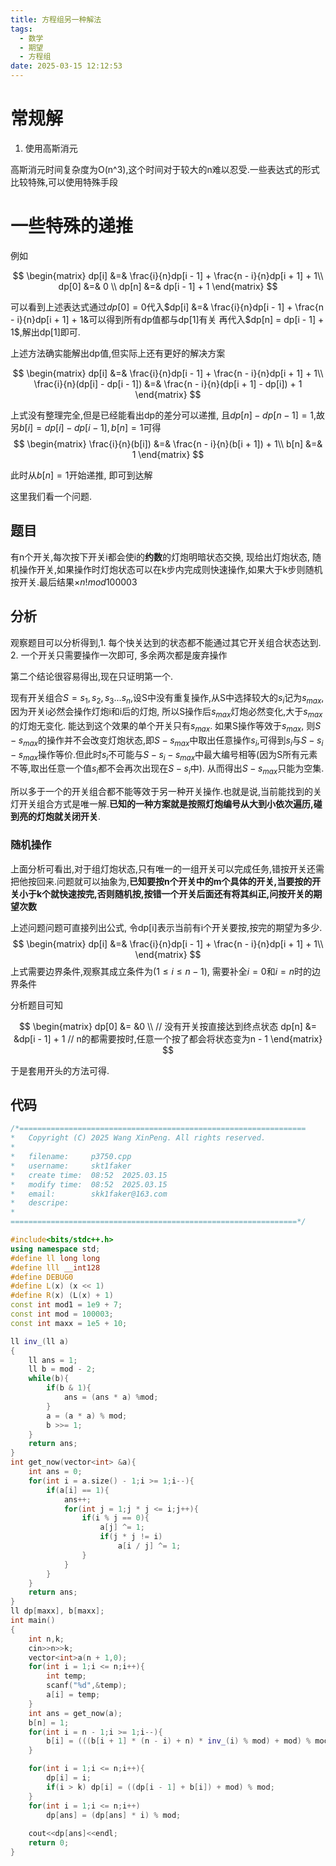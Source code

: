 ```yaml
---
title: 方程组另一种解法
tags:
  - 数学
  - 期望
  - 方程组
date: 2025-03-15 12:12:53
---
```



# 常规解

1. 使用高斯消元

高斯消元时间复杂度为O(n^3),这个时间对于较大的n难以忍受.一些表达式的形式比较特殊,可以使用特殊手段

# 一些特殊的递推

例如

$$
\begin{matrix}
dp[i] &=& \frac{i}{n}dp[i - 1] + \frac{n - i}{n}dp[i + 1] + 1\\
dp[0] &=& 0  \\
dp[n] &=& dp[i - 1] + 1
\end{matrix}
$$

可以看到上述表达式通过$dp[0] = 0$代入$dp[i] &=& \frac{i}{n}dp[i - 1] + \frac{n - i}{n}dp[i + 1] + 1&可以得到所有dp值都与dp[1]有关
再代入$dp[n] = dp[i - 1] + 1$,解出dp[1]即可.

上述方法确实能解出dp值,但实际上还有更好的解决方案

$$
\begin{matrix}
dp[i] &=& \frac{i}{n}dp[i - 1] + \frac{n - i}{n}dp[i + 1] + 1\\
\frac{i}{n}(dp[i] - dp[i - 1]) &=& \frac{n - i}{n}(dp[i + 1] - dp[i]) + 1
\end{matrix}
$$

上式没有整理完全,但是已经能看出dp的差分可以递推, 且$dp[n] - dp[n - 1] = 1$,故另$b[i] = dp[i] - dp[i - 1], b[n] = 1$可得
$$
\begin{matrix}
\frac{i}{n}(b[i]) &=& \frac{n - i}{n}(b[i + 1]) + 1\\
b[n] &=& 1
\end{matrix}
$$

此时从$b[n] = 1$开始递推, 即可到达解

这里我们看一个问题.
## 题目

有n个开关,每次按下开关i都会使i的**约数**的灯炮明暗状态交换, 现给出灯炮状态, 随机操作开关,如果操作时灯炮状态可以在k步内完成则快速操作,如果大于k步则随机按开关.最后结果$\times n! mod 100003$

## 分析

观察题目可以分析得到,1. 每个快关达到的状态都不能通过其它开关组合状态达到.  2. 一个开关只需要操作一次即可, 多余两次都是废弃操作

第二个结论很容易得出,现在只证明第一个.

现有开关组合$S = {s_{1}, s_{2},s_{3}...s_{n}}$,设S中没有重复操作,从S中选择较大的$s_{i}$记为$s_{max}$,因为开关i必然会操作灯炮i和i后的灯炮, 所以S操作后$s_{max}$灯炮必然变化,大于$s_{max}$的灯炮无变化. 能达到这个效果的单个开关只有$s_{max}$. 如果S操作等效于$s_{max}$, 则$S - s_{max}$的操作并不会改变灯炮状态,即$S - s_{max}$中取出任意操作$s_{i}$,可得到$s_{i}$与$S - s_{i} - s_{max}$操作等价.但此时$s_{i}$不可能与$S - s_{i} - s_{max}$中最大编号相等(因为S所有元素不等,取出任意一个值$s_{i}$都不会再次出现在$S - s_{i}$中). 从而得出$S - s_{max}$只能为空集.

所以多于一个的开关组合都不能等效于另一种开关操作.也就是说,当前能找到的关灯开关组合方式是唯一解.**已知的一种方案就是按照灯炮编号从大到小依次遍历,碰到亮的灯炮就关闭开关**.

### 随机操作

上面分析可看出,对于组灯炮状态,只有唯一的一组开关可以完成任务,错按开关还需把他按回来.问题就可以抽象为,**已知要按n个开关中的m个具体的开关,当要按的开关小于k个就快速按完,否则随机按,按错一个开关后面还有将其纠正,问按开关的期望次数**

上述问题问题可直接列出公式, 令dp[i]表示当前有i个开关要按,按完的期望为多少.
$$
\begin{matrix}
dp[i] &=& \frac{i}{n}dp[i - 1] + \frac{n - i}{n}dp[i + 1] + 1\\
\end{matrix}
$$
上式需要边界条件,观察其成立条件为$(1 \le i \le n - 1 )$, 需要补全$i = 0$和$i = n$时的边界条件

分析题目可知

$$
\begin{matrix}
dp[0] &= &0  \\                     // 没有开关按直接达到终点状态
dp[n] &= &dp[i - 1] + 1             // n的都需要按时,任意一个按了都会将状态变为n - 1
\end{matrix}
$$

于是套用开头的方法可得.

## 代码
```cpp
/*================================================================
*   Copyright (C) 2025 Wang XinPeng. All rights reserved.
*   
*   filename:     p3750.cpp
*   username:     skt1faker
*   create time:  08:52  2025.03.15
*   modify time:  08:52  2025.03.15
*   email:        skk1faker@163.com
*   descripe:     
*
================================================================*/

#include<bits/stdc++.h>
using namespace std;
#define ll long long
#define lll __int128
#define DEBUG0
#define L(x) (x << 1)
#define R(x) (L(x) + 1)
const int mod1 = 1e9 + 7;
const int mod = 100003;
const int maxx = 1e5 + 10;

ll inv_(ll a)
{
	ll ans = 1;
	ll b = mod - 2;
	while(b){
		if(b & 1){
			ans = (ans * a) %mod;
		}
		a = (a * a) % mod;
		b >>= 1;
	}
	return ans;
}
int get_now(vector<int> &a){
	int ans = 0;
	for(int i = a.size() - 1;i >= 1;i--){
		if(a[i] == 1){
			ans++;
			for(int j = 1;j * j <= i;j++){
				if(i % j == 0){
					a[j] ^= 1;
					if(j * j != i)
						a[i / j] ^= 1;
				}
			}
		}
	}
	return ans;
}
ll dp[maxx], b[maxx];
int main()
{
	int n,k;
	cin>>n>>k;
	vector<int>a(n + 1,0);
	for(int i = 1;i <= n;i++){
		int temp;
		scanf("%d",&temp);
		a[i] = temp;
	}
	int ans = get_now(a);
	b[n] = 1;
	for(int i = n - 1;i >= 1;i--){
		b[i] = (((b[i + 1] * (n - i) + n) * inv_(i) % mod) + mod) % mod;
	}

	for(int i = 1;i <= n;i++){
		dp[i] = i;
		if(i > k) dp[i] = ((dp[i - 1] + b[i]) + mod) % mod;
	}
	for(int i = 1;i <= n;i++)
		dp[ans] = (dp[ans] * i) % mod;
		
	cout<<dp[ans]<<endl;
    return 0;
}
```



